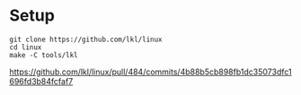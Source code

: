 # Setup

```
git clone https://github.com/lkl/linux
cd linux
make -C tools/lkl
```

https://github.com/lkl/linux/pull/484/commits/4b88b5cb898fb1dc35073dfc1696fd3b84fcfaf7
